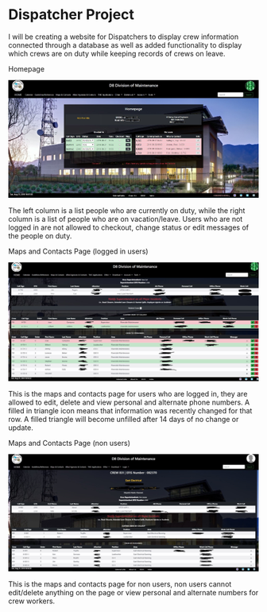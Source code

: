 # Dispatcher Project

I will be creating a website for Dispatchers to display crew information connected through a database as well as added functionality to display which crews are on duty while keeping records of crews on leave. 

Homepage

![](images/homepage.JPG)

The left column is a list people who are currently on duty, while the right column is a list of people who are on vacation/leave. Users who are not logged in are not allowed to checkout, change status or edit messages of the people on duty.

Maps and Contacts Page (logged in users)

![](images/logged%20in.png)

This is the maps and contacts page for users who are logged in, they are allowed to edit, delete and view personal and alternate phone numbers. A filled in triangle icon means that information was recently changed for that row. A filled triangle will become unfilled after 14 days of no change or update.

Maps and Contacts Page (non users)

![](images/logged%20out.jpg)

This is the maps and contacts page for non users, non users cannot edit/delete anything on the page or view personal and alternate numbers for crew workers.
